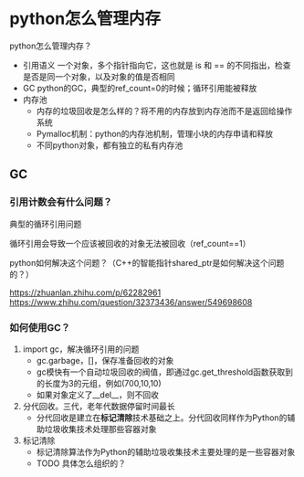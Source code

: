 # python怎么管理内存

python怎么管理内存？
- 引用语义
    一个对象，多个指针指向它，这也就是 is 和 == 的不同指出，检查是否是同一个对象，以及对象的值是否相同
- GC
    python的GC，典型的ref_count=0的时候；循环引用能被释放
- 内存池
    - 内存的垃圾回收是怎么样的？将不用的内存放到内存池而不是返回给操作系统
    - Pymalloc机制：python的内存池机制，管理小块的内存申请和释放
    - 不同python对象，都有独立的私有内存池



## GC

### 引用计数会有什么问题？

典型的循环引用问题

循环引用会导致一个应该被回收的对象无法被回收（ref_count==1）

python如何解决这个问题？（C++的智能指针shared_ptr是如何解决这个问题的？）

https://zhuanlan.zhihu.com/p/62282961
https://www.zhihu.com/question/32373436/answer/549698608

### 如何使用GC？

1. import gc，解决循环引用的问题
    - gc.garbage，[]，保存准备回收的对象
    - gc模快有一个自动垃圾回收的阀值，即通过gc.get_threshold函数获取到的长度为3的元组，例如(700,10,10)
    - 如果对象定义了__del__，则不回收
2. 分代回收。三代，老年代数据停留时间最长
    - 分代回收是建立在**标记清除**技术基础之上。分代回收同样作为Python的辅助垃圾收集技术处理那些容器对象
3. 标记清除
    - 标记清除算法作为Python的辅助垃圾收集技术主要处理的是一些容器对象
    - TODO 具体怎么组织的？

